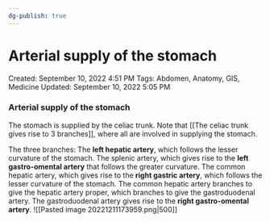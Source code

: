 ```yaml
---
dg-publish: true
---
```


# Arterial supply of the stomach

Created: September 10, 2022 4:51 PM
Tags: Abdomen, Anatomy, GIS, Medicine
Updated: September 10, 2022 5:05 PM

### Arterial supply of the stomach
The stomach is supplied by the celiac trunk. Note that [[The celiac trunk gives rise to 3 branches]], where all are involved in supplying the stomach.

The three branches:
The **left hepatic artery**, which follows the lesser curvature of the stomach.
The splenic artery, which gives rise to the **left gastro-omental artery** that follows the greater curvature.
The common hepatic artery, which gives rise to the **right gastric artery**, which follows the lesser curvature of the stomach.
The common hepatic artery branches to give the hepatic artery proper, which branches to give the gastroduodenal artery. The gastroduodenal artery gives rise to the **right gastro-omental artery**.
![[Pasted image 20221211173959.png|500]]